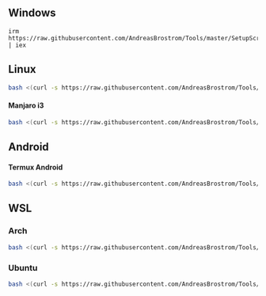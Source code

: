 ## Windows

```pwsh
irm https://raw.githubusercontent.com/AndreasBrostrom/Tools/master/SetupScripts/setupNewWin.ps1 | iex
```

## Linux

```bash
bash <(curl -s https://raw.githubusercontent.com/AndreasBrostrom/Tools/master/SetupScripts/setupArchI3.sh)
```
#### Manjaro i3
```bash
bash <(curl -s https://raw.githubusercontent.com/AndreasBrostrom/Tools/master/SetupScripts/setupManjaroI3.sh)
```

## Android
#### Termux Android
```bash
bash <(curl -s https://raw.githubusercontent.com/AndreasBrostrom/Tools/master/SetupScripts/setupAndroidTermux.sh)
```

## WSL
### Arch
```bash
bash <(curl -s https://raw.githubusercontent.com/AndreasBrostrom/Tools/master/SetupScripts/setupNewWSL_Arch.sh)
```

### Ubuntu
```bash
bash <(curl -s https://raw.githubusercontent.com/AndreasBrostrom/Tools/master/SetupScripts/setupNewWSL_Ubuntu.sh)
```
